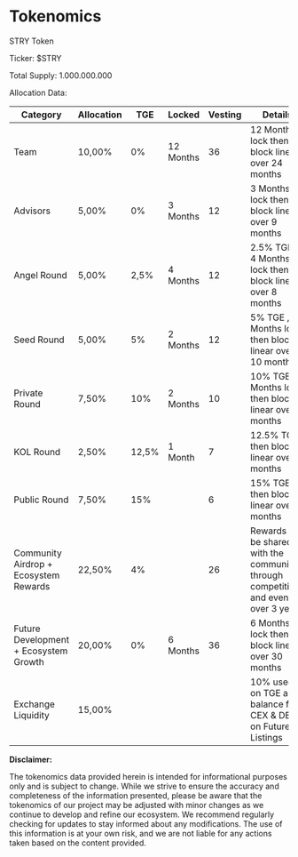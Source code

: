 # Tokenomics

STRY Token

Ticker: $STRY

Total Supply: 1.000.000.000

Allocation Data:

<table><thead><tr><th width="149">Category</th><th width="93">Allocation</th><th width="77">TGE</th><th width="111">Locked</th><th width="54">Vesting </th><th>Details</th></tr></thead><tbody><tr><td>Team</td><td>10,00%</td><td>0%</td><td>12 Months</td><td>36</td><td> 12 Months lock then block linear over 24 months </td></tr><tr><td>Advisors</td><td>5,00%</td><td>0%</td><td>3 Months</td><td>12</td><td> 3 Months lock then block linear over 9 months </td></tr><tr><td>Angel Round</td><td>5,00%</td><td>2,5%</td><td>4 Months</td><td>12</td><td>2.5% TGE , 4 Months lock then block linear over 8 months</td></tr><tr><td>Seed Round</td><td>5,00%</td><td>5%</td><td>2 Months</td><td>12</td><td> 5% TGE , 2 Months lock then block linear over 10 months </td></tr><tr><td>Private Round</td><td>7,50%</td><td>10%</td><td>2 Months</td><td>10</td><td>10% TGE , 2 Months lock then block linear over 8 months</td></tr><tr><td>KOL Round</td><td>2,50%</td><td>12,5%</td><td>1 Month</td><td>7</td><td> 12.5% TGE then block linear over 7 months </td></tr><tr><td>Public Round</td><td>7,50%</td><td>15%</td><td> </td><td>6</td><td>15% TGE then block linear over 6 months</td></tr><tr><td>Community Airdrop + Ecosystem Rewards</td><td>22,50%</td><td>4%</td><td></td><td> 26</td><td>Rewards will be shared with the community through competitions and events over 3 years </td></tr><tr><td>Future Development + Ecosystem Growth</td><td>20,00%</td><td>0%</td><td>6 Months</td><td>36</td><td> 6 Months lock then block linear over 30 months </td></tr><tr><td>Exchange Liquidity</td><td>15,00%</td><td> </td><td> </td><td> </td><td>10% used on TGE and balance for CEX &#x26; DEX on Future Listings</td></tr></tbody></table>



**Disclaimer:**

The tokenomics data provided herein is intended for informational purposes only and is subject to change. While we strive to ensure the accuracy and completeness of the information presented, please be aware that the tokenomics of our project may be adjusted with minor changes as we continue to develop and refine our ecosystem. We recommend regularly checking for updates to stay informed about any modifications. The use of this information is at your own risk, and we are not liable for any actions taken based on the content provided.
